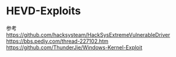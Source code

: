 # HEVD-Exploits
参考  
https://github.com/hacksysteam/HackSysExtremeVulnerableDriver  
https://bbs.pediy.com/thread-227102.htm   
https://github.com/ThunderJie/Windows-Kernel-Exploit  
